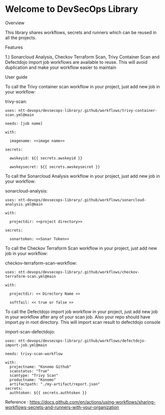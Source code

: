 # Welcome to DevSecOps Library

Overview

This library shares workflows, secrets and runners which can be reused in all the projects.  

Features

1.) Sonarcloud Analysis, Checkov Terraform Scan, Trivy Container Scan and Defectdojo import job workflows are available to reuse. This will avoid duplication and make your workflow easier to maintain

User guide

To call the Trivy container scan workflow in your project, just add new job in your workflow:

  trivy-scan:
  
    uses: ntt-devops/devsecops-library/.github/workflows/trivy-container-scan.yml@main
    
    needs: [job name]
    
    with:
    
      imagename: <<image name>>
      
    secrets:
    
      awskeyid: ${{ secrets.awskeyid }}
      
      awskeysecret: ${{ secrets.awskeysecret }}    
      
      
To call the Sonarcloud Analysis workflow in your project, just add new job in your workflow:   
   
   sonarcloud-analysis:
   
    uses: ntt-devops/devsecops-library/.github/workflows/sonarcloud-analysis.yml@main
    
    with:
    
      projectdir: <<project directory>>
      
    secrets:
    
      sonartoken: <<Sonar Token>>   
      

To call the Checkov Terraform Scan workflow in your project, just add new job in your workflow:   

  checkov-terraform-scan-workflow:
  
    uses: ntt-devops/devsecops-library/.github/workflows/checkov-terraform-scan.yml@main
    
    with:
    
      projectdir: << Directory Name >>
      
      softfail: << true or false >>
      
        
To call the Defectdojo import job workflow in your project, just add new job in your workflow after any of your scan job.  Also your repo should have import.py in root directory.  This will import scan result to defectdojo console 

  import-scan-defectdojo:
  
    uses: ntt-devops/devsecops-library/.github/workflows/defectdojo-import-job.yml@main
    
    needs: trivy-scan-workflow
    
    with:
      projectname: "Konomo Github"
      scanstatus: "True"
      scantype: "Trivy Scan"
      productname: "Konomo"
      artifactpath: "./my-artifact/report.json"
    secrets:
      authtoken: ${{ secrets.authtoken }}      
      



Reference : https://docs.github.com/en/actions/using-workflows/sharing-workflows-secrets-and-runners-with-your-organization
